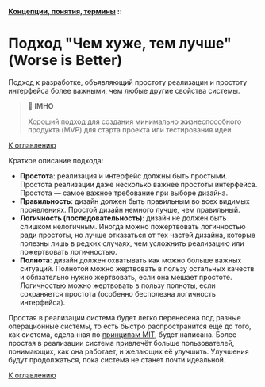 **[Концепции, понятия, термины](../README.md#concepts) ::**
# Подход "Чем хуже, тем лучше" (Worse is Better)

Подход к разработке, объявляющий простоту реализации и простоту интерфейса более важными, чем любые другие свойства системы.

> :thinking: **IMHO**
>
> Хороший подход для создания минимально жизнеспособного продукта (MVP) для старта проекта или тестирования идеи.

[К оглавлению](../README.md#concepts)

Краткое описание подхода:

- **Простота**: реализация и интерфейс должны быть простыми. Простота реализации даже несколько важнее простоты интерфейса. Простота — самое важное требование при выборе дизайна.
- **Правильность**: дизайн должен быть правильным во всех видимых проявлениях. Простой дизайн немного лучше, чем правильный.
- **Логичность (последовательность)**: дизайн не должен быть слишком нелогичным. Иногда можно пожертвовать логичностью ради простоты, но лучше отказаться от тех частей дизайна, которые полезны лишь в редких случаях, чем усложнить реализацию или пожертвовать логичностью.
- **Полнота**: дизайн должен охватывать как можно больше важных ситуаций. Полнотой можно жертвовать в пользу остальных качеств и обязательно нужно жертвовать, если она мешает простоте. Логичностью можно жертвовать в пользу полноты, если сохраняется простота (особенно бесполезна логичность интерфейса).

Простая в реализации система будет легко перенесена под разные операционные системы, то есть быстро распространится ещё до того, как система, сделанная по [принципам MIT](mit.md), будет написана. Более простая в реализации система привлечёт больше пользователей, понимающих, как она работает, и желающих её улучшить. Улучшения будут продолжаться, пока система не станет почти идеальной.

[К оглавлению](../README.md#concepts)
